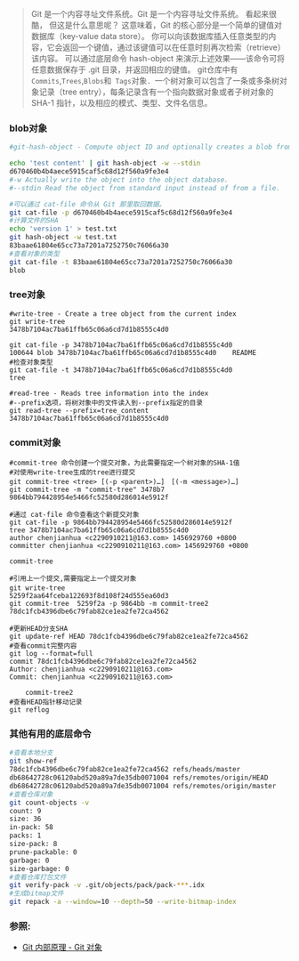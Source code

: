 >Git 是一个内容寻址文件系统。Git 是一个内容寻址文件系统。 看起来很酷， 但这是什么意思呢？ 这意味着，Git 的核心部分是一个简单的键值对数据库（key-value data store）。 你可以向该数据库插入任意类型的内容，它会返回一个键值，通过该键值可以在任意时刻再次检索（retrieve）该内容。 可以通过底层命令 hash-object 来演示上述效果——该命令可将任意数据保存于 .git 目录，并返回相应的键值。
git仓库中有`Commits`,`Trees`,`Blobs`和` Tags`对象．一个树对象可以包含了一条或多条树对象记录（tree entry），每条记录含有一个指向数据对象或者子树对象的 SHA-1 指针，以及相应的模式、类型、文件名信息。

### blob对象
```bash
#git-hash-object - Compute object ID and optionally creates a blob from a file

echo 'test content' | git hash-object -w --stdin
d670460b4b4aece5915caf5c68d12f560a9fe3e4
#-w Actually write the object into the object database.
#--stdin Read the object from standard input instead of from a file.

#可以通过 cat-file 命令从 Git 那里取回数据。
git cat-file -p d670460b4b4aece5915caf5c68d12f560a9fe3e4
#计算文件的SHA
echo 'version 1' > test.txt
git hash-object -w test.txt
83baae61804e65cc73a7201a7252750c76066a30
#查看对象的类型
git cat-file -t 83baae61804e65cc73a7201a7252750c76066a30
blob
```
### tree对象
```
#write-tree - Create a tree object from the current index
git write-tree
3478b7104ac7ba61ffb65c06a6cd7d1b8555c4d0

git cat-file -p 3478b7104ac7ba61ffb65c06a6cd7d1b8555c4d0
100644 blob 3478b7104ac7ba61ffb65c06a6cd7d1b8555c4d0	README
#检查对象类型
git cat-file -t 3478b7104ac7ba61ffb65c06a6cd7d1b8555c4d0
tree

#read-tree - Reads tree information into the index
#--prefix选项，将树对象中的文件读入到--prefix指定的目录
git read-tree --prefix=tree_content 3478b7104ac7ba61ffb65c06a6cd7d1b8555c4d0
```
### commit对象
```
#commit-tree 命令创建一个提交对象，为此需要指定一个树对象的SHA-1值
#对使用write-tree生成的tree进行提交
git commit-tree <tree> [(-p <parent>)…​]　[(-m <message>)…​]
git commit-tree -m "commit-tree" 3478b7
9864bb794428954e5466fc52580d286014e5912f

#通过 cat-file 命令查看这个新提交对象
git cat-file -p 9864bb794428954e5466fc52580d286014e5912f
tree 3478b7104ac7ba61ffb65c06a6cd7d1b8555c4d0
author chenjianhua <c2290910211@163.com> 1456929760 +0800
committer chenjianhua <c2290910211@163.com> 1456929760 +0800

commit-tree

#引用上一个提交,需要指定上一个提交对象
git write-tree　
5259f2aa64fceba122693f8d108f24d555ea60d3
git commit-tree  5259f2a -p 9864bb -m commit-tree2
78dc1fcb4396dbe6c79fab82ce1ea2fe72ca4562

#更新HEAD分支SHA
git update-ref HEAD 78dc1fcb4396dbe6c79fab82ce1ea2fe72ca4562
#查看commit完整内容
git log --format=full
commit 78dc1fcb4396dbe6c79fab82ce1ea2fe72ca4562
Author: chenjianhua <c2290910211@163.com>
Commit: chenjianhua <c2290910211@163.com>

    commit-tree2
#查看HEAD指针移动记录
git reflog
```
### 其他有用的底层命令
```bash
#查看本地分支
git show-ref
78dc1fcb4396dbe6c79fab82ce1ea2fe72ca4562 refs/heads/master
db68642728c06120abd520a89a7de35db0071004 refs/remotes/origin/HEAD
db68642728c06120abd520a89a7de35db0071004 refs/remotes/origin/master
#查看仓库对象
git count-objects -v
count: 9
size: 36
in-pack: 58
packs: 1
size-pack: 8
prune-packable: 0
garbage: 0
size-garbage: 0
#查看仓库打包文件
git verify-pack -v .git/objects/pack/pack-***.idx
#生成bitmap文件
git repack -a --window=10 --depth=50 --write-bitmap-index
```
### 参照:

- [Git 内部原理 - Git 对象](http://git-scm.com/book/zh/v2/Git-%E5%86%85%E9%83%A8%E5%8E%9F%E7%90%86-Git-%E5%AF%B9%E8%B1%A1)

